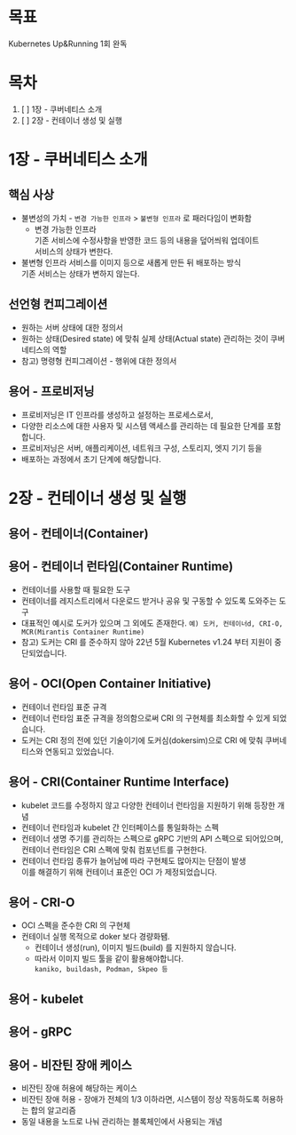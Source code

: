 # 목표
Kubernetes Up&Running 1회 완독

# 목차
1. [ ] 1장 - 쿠버네티스 소개
2. [ ] 2장 - 컨테이너 생성 및 실행

# 1장 - 쿠버네티스 소개
## 핵심 사상
  - 불변성의 가치 - `변경 가능한 인프라` > `불변형 인프라` 로 패러다임이 변화함
    - 변경 가능한 인프라  
      기존 서비스에 수정사항을 반영한 코드 등의 내용을 덮어씌워 업데이트  
      서비스의 상태가 변한다.
  - 불변형 인프라
    서비스를 이미지 등으로 새롭게 만든 뒤 배포하는 방식  
    기존 서비스는 상태가 변하지 않는다.
## 선언형 컨피그레이션
  - 원하는 서버 상태에 대한 정의서
  - 원하는 상태(Desired state) 에 맞춰 실제 상태(Actual state) 관리하는 것이 쿠버네티스의 역할
  - 참고) 명령형 컨피그레이션 - 행위에 대한 정의서
## 용어 - 프로비저닝
  * 프로비저닝은 IT 인프라를 생성하고 설정하는 프로세스로서, 
  * 다양한 리소스에 대한 사용자 및 시스템 액세스를 관리하는 데 필요한 단계를 포함합니다. 
  * 프로비저닝은 서버, 애플리케이션, 네트워크 구성, 스토리지, 엣지 기기 등을 
  * 배포하는 과정에서 초기 단계에 해당합니다.

# 2장 - 컨테이너 생성 및 실행
## 용어 - 컨테이너(Container)


## 용어 - 컨테이너 런타임(Container Runtime)
* 컨테이너를 사용할 때 필요한 도구
* 컨테이너를 레지스트리에서 다운로드 받거나 공유 및 구동할 수 있도록 도와주는 도구
* 대표적인 예시로 도커가 있으며 그 외에도 존재한다.
  `예) 도커, 컨테이너d, CRI-O, MCR(Mirantis Container Runtime)`
* 참고) 도커는 CRI 를 준수하지 않아 22년 5월 Kubernetes v1.24 부터 지원이 중단되었습니다.

## 용어 - OCI(Open Container Initiative)
* 컨테이너 런타임 표준 규격
* 컨테이너 런타임 표준 규격을 정의함으로써 CRI 의 구현체를 최소화할 수 있게 되었습니다.
* 도커는 CRI 정의 전에 있던 기술이기에 도커심(dokersim)으로 CRI 에 맞춰 쿠버네티스와 연동되고 있었습니다. 

## 용어 - CRI(Container Runtime Interface)
* kubelet 코드를 수정하지 않고 다양한 컨테이너 런타임을 지원하기 위해 등장한 개념
* 컨테이너 런타임과 kubelet 간 인터페이스를 통일화하는 스펙
* 컨테이너 생명 주기를 관리하는 스펙으로 gRPC 기반의 API 스펙으로 되어있으며,  
  컨테이너 런타임은 CRI 스펙에 맞춰 컴포넌트를 구현한다.
* 컨테이너 런타임 종류가 늘어남에 따라 구현체도 많아지는 단점이 발생  
  이를 해결하기 위해 컨테이너 표준인 OCI 가 제정되었습니다.

## 용어 - CRI-O
* OCI 스펙을 준수한 CRI 의 구현체
* 컨테이너 실행 목적으로 doker 보다 경량화됌.
  * 컨테이너 생성(run), 이미지 빌드(build) 를 지원하지 않습니다.
  * 따라서 이미지 빌드 툴을 같이 활용해야합니다.  
    `kaniko, buildash, Podman, Skpeo 등`

## 용어 - kubelet

## 용어 - gRPC


## 용어 - 비잔틴 장애 케이스
  * 비잔틴 장애 허용에 해당하는 케이스
  * 비잔틴 장애 허용 - 장애가 전체의 1/3 이하라면, 시스템이 정상 작동하도록 허용하는 합의 알고리즘
  * 동일 내용을 노드로 나눠 관리하는 블록체인에서 사용되는 개념